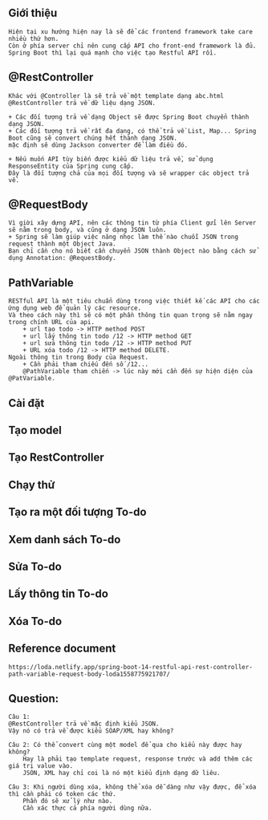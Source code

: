 ## Giới thiệu
    Hiện tại xu hướng hiện nay là sẽ để các frontend framework take care nhiều thứ hơn.
    Còn ở phía server chỉ nên cung cấp API cho front-end framework là đủ.
    Spring Boot thì lại quá mạnh cho việc tạo Restful API rồi.

## @RestController
    Khác với @Controller là sẽ trả về một template dạng abc.html
    @RestController trả về dữ liệu dạng JSON.
    
    + Các đối tượng trả về dạng Object sẽ được Spring Boot chuyển thành dạng JSON.
    + Các đối tượng trả về rất đa dạng, có thể trả về List, Map... Spring Boot cũng sẽ convert chúng hết thành dạng JSON.
    mặc định sẽ dùng Jackson converter để làm điều đó.

    + Nếu muốn API tùy biến được kiểu dữ liệu trả về, sử dụng ResponseEntity của Spring cung cấp.
    Đây là đối tượng chả của mọi đối tượng và sẽ wrapper các object trả về.

## @RequestBody
    Vì giời xây dựng API, nên các thông tin từ phía Client gửi lên Server sẽ nằm trong body, và cũng ở dạng JSON luôn.
    + Spring sẽ làm giúp việc năng nhọc làm thế nào chuỗi JSON trong request thành một Object Java.
    Bạn chỉ cần cho nó biết cần chuyển JSON thành Object nào bằng cách sử dụng Annotation: @RequestBody.


## PathVariable
    RESTful API là một tiêu chuẩn dùng trong việc thiết kế các API cho các ứng dụng web để quản lý các resource.
    Và theo cách này thì sẽ có một phần thông tin quan trọng sẽ nằm ngay trong chính URL của api.
        + url tạo todo -> HTTP method POST
        + url lấy thông tin todo /12 -> HTTP method GET
        + url sửa thông tin todo /12 -> HTTP method PUT
        + URL xóa todo /12 -> HTTP method DELETE.
    Ngoài thông tin trong Body của Request.
        + Cần phải tham chiếu đến số /12...
        @PathVariable tham chiến -> lúc này mới cần đến sự hiện diện của @PatVariable.
    

## Cài đặt


## Tạo model


## Tạo RestController


## Chạy thử


## Tạo ra một đối tượng To-do


## Xem danh sách To-do


## Sửa To-do


## Lấy thông tin To-do


## Xóa To-do


## Reference document
    https://loda.netlify.app/spring-boot-14-restful-api-rest-controller-path-variable-request-body-loda1558775921707/

## Question:
    Câu 1:
    @RestController trả về mặc định kiểu JSON.
    Vậy nó có trả về được kiểu SOAP/XML hay không?
    
    Câu 2: Có thể convert cùng một model để qua cho kiểu này được hay không?
        Hay là phải tạo template request, response trước và add thêm các giá trị value vào.
        JSON, XML hay chỉ coi là nó một kiểu định dạng dữ liêu.

    Câu 3: Khi người dùng xóa, không thể xóa dễ dàng như vậy được, để xóa thì cần phải có token các thứ.
        Phần đó sẽ xử lý như nào.
        Cần xác thực cả phía người dùng nữa.